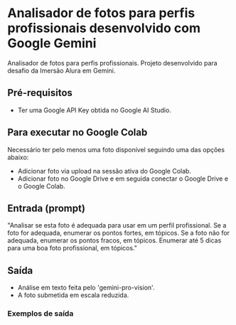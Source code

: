 # Analisador de fotos para perfis profissionais desenvolvido com Google Gemini
Analisador de fotos para perfis profissionais. Projeto desenvolvido para desafio da Imersão Alura em Gemini.

## Pré-requisitos
* Ter uma Google API Key obtida no Google AI Studio.

## Para executar no Google Colab
Necessário ter pelo menos uma foto disponível seguindo uma das opções abaixo:

* Adicionar foto via upload na sessão ativa do Google Colab.
* Adicionar foto no Google Drive e em seguida conectar o Google Drive e o Google Colab.


## Entrada (prompt)
"Analisar se esta foto é adequada para usar em um perfil profissional.
 Se a foto for adequada, enumerar os pontos fortes, em tópicos.
 Se a foto não for adequada, enumerar os pontos fracos, em tópicos.
 Enumerar até 5 dicas para uma boa foto profissional, em tópicos."

 ## Saída
 * Análise em texto feita pelo 'gemini-pro-vision'.
 * A foto submetida em escala reduzida.

### Exemplos de saída

